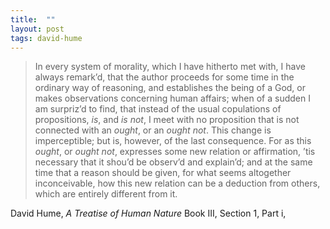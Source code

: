 ```yaml
---
title:  ""
layout: post
tags: david-hume
---
```


> In every system of morality, which I have hitherto met with, I have always remark’d, that the author proceeds for some time in the ordinary way of reasoning, and establishes the being of a God, or makes observations concerning human affairs; when of a sudden I am surpriz’d to find, that instead of the usual copulations of propositions, _is_, and _is not_, I meet with no proposition that is not connected with an _ought_, or an _ought not_. This change is imperceptible; but is, however, of the last consequence. For as this _ought_, or _ought not_, expresses some new relation or affirmation, ’tis necessary that it shou’d be observ’d and explain’d; and at the same time that a reason should be given, for what seems altogether inconceivable, how this new relation can be a deduction from others, which are entirely different from it.

David Hume, _A Treatise of Human Nature_ Book III, Section 1, Part i,  